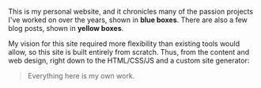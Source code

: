 This is my personal website, and it chronicles many of the passion projects I've worked on over the
years, shown in <strong class="category-project use-category-color">blue boxes</strong>.  There are also
a few blog posts, shown in <strong class="category-blog use-category-color">yellow boxes</strong>.

My vision for this site required more flexibility than existing tools would allow, so this site is built
entirely from scratch.  Thus, from the content and web design, right down to the HTML/CSS/JS and a
custom site generator:

> Everything here is my own work.
